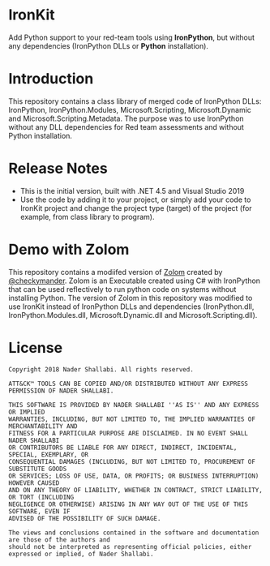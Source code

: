 # IronKit

Add Python support to your red-team tools using **IronPython**, but without any dependencies (IronPython DLLs or **Python** installation).

# Introduction

This repository contains a class library of merged code of IronPython DLLs: IronPython, IronPython.Modules, Microsoft.Scripting, Microsoft.Dynamic and Microsoft.Scripting.Metadata. The purpose was to use IronPython without any DLL dependencies for Red team assessments and without Python installation.

# Release Notes

-   This is the initial version, built with .NET 4.5 and Visual Studio 2019
-   Use the code by adding it to your project, or simply add your code to IronKit project and change the project type (target) of the project (for example, from class library to program).

# Demo with Zolom

This repository contains a modiifed version of [Zolom](https://github.com/checkymander/Zolom) created by [@checkymander](https://github.com/checkymander). Zolom is an Executable created using C# with IronPython that can be used reflectively to run python code on systems without installing Python. The version of Zolom in this repository was modified to use IronKit instead of IronPython DLLs and dependencies (IronPython.dll, IronPython.Modules.dll, Microsoft.Dynamic.dll and Microsoft.Scripting.dll).

# License

```
Copyright 2018 Nader Shallabi. All rights reserved. 

ATT&CK™ TOOLS CAN BE COPIED AND/OR DISTRIBUTED WITHOUT ANY EXPRESS PERMISSION OF NADER SHALLABI.

THIS SOFTWARE IS PROVIDED BY NADER SHALLABI ''AS IS'' AND ANY EXPRESS OR IMPLIED
WARRANTIES, INCLUDING, BUT NOT LIMITED TO, THE IMPLIED WARRANTIES OF MERCHANTABILITY AND
FITNESS FOR A PARTICULAR PURPOSE ARE DISCLAIMED. IN NO EVENT SHALL NADER SHALLABI
OR CONTRIBUTORS BE LIABLE FOR ANY DIRECT, INDIRECT, INCIDENTAL, SPECIAL, EXEMPLARY, OR
CONSEQUENTIAL DAMAGES (INCLUDING, BUT NOT LIMITED TO, PROCUREMENT OF SUBSTITUTE GOODS
OR SERVICES; LOSS OF USE, DATA, OR PROFITS; OR BUSINESS INTERRUPTION) HOWEVER CAUSED
AND ON ANY THEORY OF LIABILITY, WHETHER IN CONTRACT, STRICT LIABILITY, OR TORT (INCLUDING
NEGLIGENCE OR OTHERWISE) ARISING IN ANY WAY OUT OF THE USE OF THIS SOFTWARE, EVEN IF
ADVISED OF THE POSSIBILITY OF SUCH DAMAGE.

The views and conclusions contained in the software and documentation are those of the authors and
should not be interpreted as representing official policies, either expressed or implied, of Nader Shallabi.
```
